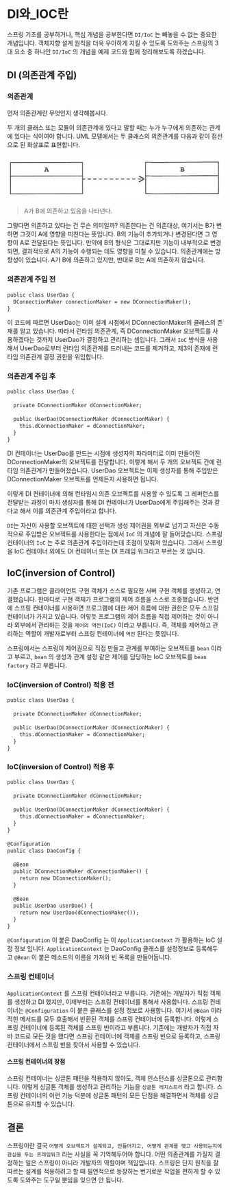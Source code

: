 # DI와_IOC란

스프링 기초를 공부하거나, 핵심 개념을 공부한다면 `DI/IoC` 는 빼놓을 수 없는 중요한 개념입니다. 객체지향 설계 원칙을 더욱 우아하게 지킬 수 있도록 도와주는 스프링의 3대 요소 중 하나인 `DI/IoC` 의 개념을 예제 코드와 함께 정리해보도록 하겠습니다.

## DI (의존관계 주입)

### 의존관계

먼저 의존관계란 무엇인지 생각해봅시다.

두 개의 클래스 또는 모듈이 의존관계에 있다고 말할 때는 누가 누구에게 의존하는 관계에 있다는 식이여야 합니다. UML 모델에서는 두 클래스의 의존관계를 다음과 같이 점선으로 된 화살표로 표현합니다.

![di](../images/di.png)

> A가 B에 의존하고 있음을 나타낸다.

그렇다면 의존하고 있다는 건 무슨 의미일까? 의존한다는 건 의존대상, 여기서는 B가 변하면 그것이 A에 영향을 미친다는 뜻입니다. B의 기능이 추가되거나 변경된다면 그 영향이 A로 전달된다는 뜻입니다. 만약에 B의 형식은 그대로지만 기능이 내부적으로 변경되면, 결과적으로 A의 기능이 수행되는 데도 영향을 미칠 수 있습니다. 의존관계에는 방향성이 있습니다. A가 B에 의존하고 있지만, 반대로 B는 A에 의존하지 않습니다.

### 의존관계 주입 전

```
public class UserDao {
  DConnectionMaker connectionMaker = new DConnectionMaker();
}
```

이 코드에 따르면 UserDao는 이미 설계 시점에서 DConnectionMaker의 클래스의 존재를 알고 있습니다. 따라서 런타임 의존관계, 즉 DConnectionMaker 오브젝트를 사용하겠다는 것까지 UserDao가 결정하고 관리하는 셈입니다. 그래서 `IoC` 방식을 사용해서 UserDao로부터 런타임 의존관계를 드러내는 코드를 제거하고, 제3의 존재에 런타임 의존관계 결정 권한을 위임합니다.

### 의존관계 주입 후

```
public class UserDao {

  private DConnectionMaker dConnectionMaker;

  public UserDao(DConnectionMaker dConnectionMaker) {
    this.dConnectionMaker = dConnectionMaker;
  }
}
```

DI 컨테이너는 UserDao를 만드는 시점에 생성자의 파라미터로 이미 만들어진 DConnectionMaker의 오브젝트를 전달합니다. 이렇게 해서 두 개의 오브젝트 간에 런타임 의존관계가 만들어졌습니다. UserDao 오브젝트는 이제 생성자를 통해 주입받은 DConnectionMaker 오브젝트를 언제든지 사용하면 됩니다.

이렇게 DI 컨테이너에 의해 런타임시 의존 오브젝트를 사용할 수 있도록 그 레퍼런스를 전달받는 과정이 마치 생성자를 통해 DI 컨테이너가 UserDao에게 주입해주는 것과 같다고 해서 이를 의존관계 주입이라고 합니다.

`DI`는 자신이 사용할 오브젝트에 대한 선택과 생성 제어권을 외부로 넘기고 자신은 수동적으로 주입받은 오브젝트를 사용한다는 점에서 `IoC` 의 개념에 잘 들어맞습니다. 스프링 컨테이너의 `IoC` 는 주로 의존관계 주입이라는데 초점이 맞춰져 있습니다. 그래서 스프링을 IoC 컨테이너 외에도 DI 컨테이너 또는 DI 프레임 워크라고 부르는 것 입니다.

## IoC(inversion of Control)

기존 프로그램은 클라이언트 구현 객체가 스스로 필요한 서버 구현 객체를 생성하고, 연결했습니다. 한마디로 구현 객체가 프로그램의 제어 흐름을 스스로 조종했습니다. 반면에 스프링 컨테이너를 사용하면 프로그램에 대한 제어 흐름에 대한 권한은 모두 스프링 컨테이너가 가지고 있습니다. 이렇듯 프로그램의 제어 흐름을 직접 제어하는 것이 아니라 외부에서 관리하는 것을 `제어의 역전(IoC)` 이라고 부릅니다. 즉, 객체를 제어하고 관리하는 역할이 개발자로부터 스프링 컨테이너에 `역전` 된다는 뜻입니다.

스프링에서는 스프링이 제어권으로 직접 만들고 관계를 부여하는 오브젝트를 `bean` 이라고 부르고, `bean` 의 생성과 관계 설정 같은 제어를 담당하는 IoC 오브젝트를 `bean factory` 라고 부릅니다.

### IoC(inversion of Control) 적용 전

```
public class UserDao {

  private DConnectionMaker dConnectionMaker;

  public UserDao(DConnectionMaker dConnectionMaker) {
    this.dConnectionMaker = dConnectionMaker;
  }
}
```

### IoC(inversion of Control) 적용 후

```
public class UserDao {

  private DConnectionMaker dConnectionMaker;

  public UserDao(DConnectionMaker dConnectionMaker) {
    this.dConnectionMaker = dConnectionMaker;
  }
}

@Configuration
public class DaoConfig {

  @Bean
  public DConnectionMaker dConnectionMaker() {
    return new DConnectionMaker();
  }

  @Bean
  public UserDao userDao() {
    return new UserDao(dConnectionMaker());
  }
}
```

`@Configuration` 이 붙은 DaoConfig 는 이 `ApplicationContext` 가 활용하는 IoC 설정 정보 입니다. `ApplicationContext` 는 DaoConfig 클래스를 설정정보로 등록해두고 `@Bean` 이 붙은 메소드의 이름을 가져와 빈 목록을 만들어둡니다.

### 스프링 컨테이너

`ApplicationContext` 를 스프링 컨테이너라고 부릅니다. 기존에는 개발자가 직접 객체를 생성하고 DI 했지만, 이제부터는 스프링 컨테이너를 통해서 사용합니다. 스프링 컨테이너는 `@Configuration` 이 붙은 클래스를 설정 정보로 사용합니다. 여기서 `@Bean` 이라 적힌 메서드를 모두 호출해서 반환된 객체를 스프링 컨테이너에 등록합니다. 이렇게 스프링 컨테이너에 등록된 객체를 스프링 빈이라고 부릅니다. 기존에는 개발자가 직접 자바 코드로 모든 것을 했다면 스프링 컨테이너에 객체를 스프링 빈으로 등록하고, 스프링 컨테이너에서 스프링 빈을 찾아서 사용할 수 있습니다.

#### 스프링 컨테이너의 장점

스프링 컨테이너는 싱글톤 패턴을 적용하지 않아도, 객체 인스턴스를 싱글톤으로 관리합니다. 이렇게 싱글톤 객체를 생성하고 관리하는 기능을 `싱글톤 레지스트리` 라고 합니다. 스프링 컨테이너의 이런 기능 덕분에 싱글톤 패턴의 모든 단점을 해결하면서 객체를 싱글톤으로 유지할 수 있습니다.

## 결론

스프링이란 결국 `어떻게 오브젝트가 설계되고, 만들어지고, 어떻게 관계를 맺고 사용되는지에 관심을 두는 프레임워크` 라는 사실을 꼭 기억해두어야 합니다. 어떤 의존관계를 가질지 결정하는 일은 스프링이 아니라 개발자의 역할이며 책임입니다. 스프링은 단지 원칙을 잘 따르는 설계를 적용하려고 할 때 필연적으로 등장하는 번거로운 작업을 편하게 할 수 있도록 도와주는 도구일 뿐임을 잊으면 안 됩니다.